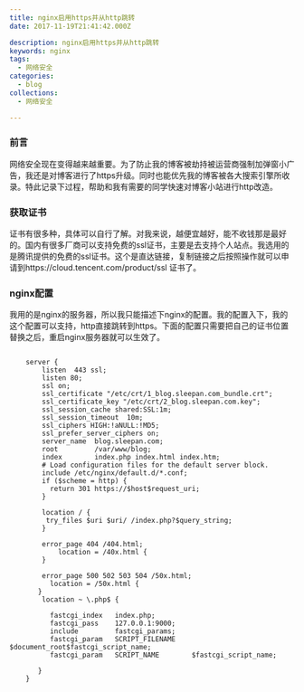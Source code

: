 ```yaml
---
title: nginx启用https并从http跳转
date: 2017-11-19T21:41:42.000Z

description: nginx启用https并从http跳转
keywords: nginx
tags:
  - 网络安全
categories:
  - blog
collections:
  - 网络安全

---
```

### 前言 
网络安全现在变得越来越重要。为了防止我的博客被劫持被运营商强制加弹窗小广告，我还是对博客进行了https升级。同时也能优先我的博客被各大搜索引擎所收录。特此记录下过程，帮助和我有需要的同学快速对博客小站进行http改造。
### 获取证书
证书有很多种，具体可以自行了解。对我来说，越便宜越好，能不收钱那是最好的。国内有很多厂商可以支持免费的ssl证书，主要是去支持个人站点。我选用的是腾讯提供的免费的ssl证书。这个是直达链接，复制链接之后按照操作就可以申请到https://cloud.tencent.com/product/ssl            证书了。
### nginx配置
我用的是nginx的服务器，所以我只能描述下nginx的配置。我的配置入下，我的这个配置可以支持，http直接跳转到https。下面的配置只需要把自己的证书位置替换之后，重启nginx服务器就可以生效了。  

```

    server {
        listen  443 ssl;
        listen 80;
        ssl on;
        ssl_certificate "/etc/crt/1_blog.sleepan.com_bundle.crt";
        ssl_certificate_key "/etc/crt/2_blog.sleepan.com.key";
        ssl_session_cache shared:SSL:1m;
        ssl_session_timeout  10m;
        ssl_ciphers HIGH:!aNULL:!MD5;
        ssl_prefer_server_ciphers on;
        server_name  blog.sleepan.com;
        root         /var/www/blog;
        index        index.php index.html index.htm;
        # Load configuration files for the default server block.
        include /etc/nginx/default.d/*.conf;
        if ($scheme = http) {
          return 301 https://$host$request_uri;
        }

        location / {
         try_files $uri $uri/ /index.php?$query_string;
        }

        error_page 404 /404.html;
            location = /40x.html {
        }

        error_page 500 502 503 504 /50x.html;
          location = /50x.html {
       }
        location ~ \.php$ {

          fastcgi_index   index.php;
          fastcgi_pass    127.0.0.1:9000;
          include         fastcgi_params;
          fastcgi_param   SCRIPT_FILENAME    $document_root$fastcgi_script_name;
          fastcgi_param   SCRIPT_NAME        $fastcgi_script_name;

       }
    }
    
```
